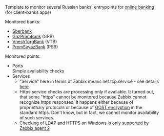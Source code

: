 Template to monitor several Russian banks' entrypoints for [online banking](https://en.wikipedia.org/wiki/Online_banking) (for client-banks apps)

Monitored banks:
- [Sberbank](https://en.wikipedia.org/wiki/Sberbank)
- [GazPromBank](https://en.wikipedia.org/wiki/Gazprombank) (GPB)
- [VneshTorgBank](https://en.wikipedia.org/wiki/VTB_Bank) (VTB)
- [PromSvyazBank](https://en.wikipedia.org/wiki/Promsvyazbank) (PSB)

Monitored points:
- Ports<br>
  Simple availability checks
- Services<br>
  - "Service" here in terms of Zabbix means net.tcp.service - see details [here](https://www.zabbix.com/documentation/current/en/manual/appendix/items/service_check_details)
  - Https service checks are processing only if available. It turned out, that some "https" cannot be monitored because Zabbix cannot recognize https responses. It happens either because of propriethary protocols or because of [GOST encryption](https://en.wikipedia.org/wiki/GOST_(block_cipher)) in the standard https. Don't know, but in fact, we cannot monitor availability of such services.
  - Checking of LDAP and HTTPS on Windows [is only supported by Zabbix agent 2](https://www.zabbix.com/documentation/5.0/en/manual/config/items/itemtypes/zabbix_agent)

